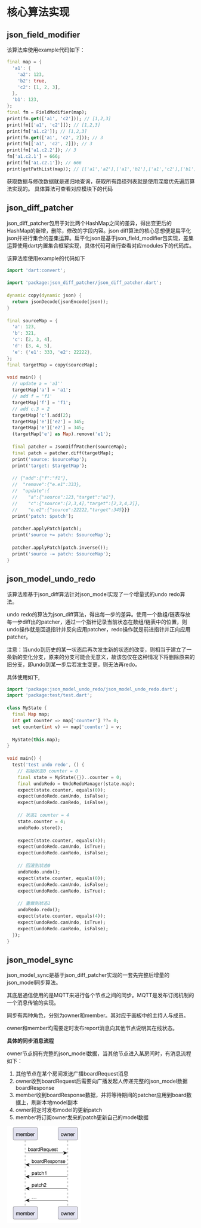 # 核心算法实现

## json_field_modifier

该算法库使用example代码如下：

```dart
final map = {
  'a1': {
    'a2': 123,
    'b2': true,
    'c2': [1, 2, 3],
  },
  'b1': 123,
};
final fm = FieldModifier(map);
print(fm.get(['a1', 'c2'])); // [1,2,3]
print(fm[['a1', 'c2']]); // [1,2,3]
print(fm['a1.c2']); // [1,2,3]
print(fm.get(['a1', 'c2', 2])); // 3
print(fm[['a1', 'c2', 2]]); // 3
print(fm['a1.c2.2']); // 3
fm['a1.c2.1'] = 666;
print(fm['a1.c2.1']); // 666
print(getPathList(map)); // [['a1','a2'],['a1','b2'],['a1','c2'],['b1']]
```

获取数据与修改数据就是递归地查询，获取所有路径列表就是使用深度优先遍历算法实现的。
具体算法可查看对应模块下的代码

## json_diff_patcher

json_diff_patcher包用于对比两个HashMap之间的差异，得出变更后的HashMap的新增，删除，修改的字段内容。json diff算法的核心思想便是扁平化json并进行集合的差集运算。扁平化json是基于json_field_modifier包实现，差集运算使用dart内置集合框架实现，具体代码可自行查看对应modules下的代码库。

该算法库使用example的代码如下

```dart
import 'dart:convert';

import 'package:json_diff_patcher/json_diff_patcher.dart';

dynamic copy(dynamic json) {
  return jsonDecode(jsonEncode(json));
}

final sourceMap = {
  'a': 123,
  'b': 321,
  'c': [2, 3, 4],
  'd': [3, 4, 5],
  'e': {'e1': 333, 'e2': 22222},
};
final targetMap = copy(sourceMap);

void main() {
  // update a = 'a1''
  targetMap['a'] = 'a1';
  // add f = 'f1'
  targetMap['f'] = 'f1';
  // add c.3 = 2
  targetMap['c'].add(2);
  targetMap['e']['e2'] = 345;
  targetMap['e']['e2'] = 345;
  (targetMap['e'] as Map).remove('e1');

  final patcher = JsonDiffPatcher(sourceMap);
  final patch = patcher.diff(targetMap);
  print('source: $sourceMap');
  print('target: $targetMap');

  // {"add":{"f":"f1"},
  //  "remove":{"e.e1":333},
  //  "update":{
  //    "a":{"source":123,"target":"a1"},
  //    "c":{"source":[2,3,4],"target":[2,3,4,2]},
  //    "e.e2":{"source":22222,"target":345}}}
  print('patch: $patch');

  patcher.applyPatch(patch);
  print('source += patch: $sourceMap');

  patcher.applyPatch(patch.inverse());
  print('source -= patch: $sourceMap');
}
```

## json_model_undo_redo

该算法库基于json_diff算法针对json_model实现了一个增量式的undo redo算法。

undo redo的算法为json_diff算法，得出每一步的差异。使用一个数组/链表存放每一步diff出的patcher，通过一个指针记录当前状态在数组/链表中的位置，则undo操作就是回退指针并反向应用patcher，redo操作就是前进指针并正向应用patcher。

注意：当undo到历史的某一状态后再次发生新的状态的改变，则相当于建立了一条新的变化分支，原来的分支可能会无意义，故该包仅在这种情况下将删除原来的旧分支，即undo到某一步后若发生变更，则无法再redo。

具体使用如下,

```dart
import 'package:json_model_undo_redo/json_model_undo_redo.dart';
import 'package:test/test.dart';

class MyState {
  final Map map;
  int get counter => map['counter'] ??= 0;
  set counter(int v) => map['counter'] = v;

  MyState(this.map);
}

void main() {
  test('test undo redo', () {
    // 初始状态0 counter = 0
    final state = MyState({})..counter = 0;
    final undoRedo = UndoRedoManager(state.map);
    expect(state.counter, equals(0));
    expect(undoRedo.canUndo, isFalse);
    expect(undoRedo.canRedo, isFalse);

    // 状态1 counter = 4
    state.counter = 4;
    undoRedo.store();

    expect(state.counter, equals(4));
    expect(undoRedo.canUndo, isTrue);
    expect(undoRedo.canRedo, isFalse);

    // 回滚到状态0
    undoRedo.undo();
    expect(state.counter, equals(0));
    expect(undoRedo.canUndo, isFalse);
    expect(undoRedo.canRedo, isTrue);

    // 重做到状态1
    undoRedo.redo();
    expect(state.counter, equals(4));
    expect(undoRedo.canUndo, isTrue);
    expect(undoRedo.canRedo, isFalse);
  });
}
```

## json_model_sync

json_model_sync是基于json_diff_patcher实现的一套先完整后增量的json_model同步算法。

其底层通信使用的是MQTT来进行各个节点之间的同步。MQTT是发布订阅机制的一个消息传输的实现。

同步有两种角色，分别为owner和member。其对应于画板中的主持人与成员。

owner和member均需要定时发布report消息向其他节点说明其在线状态。

**具体的同步消息流程**

owner节点拥有完整的json_model数据，当其他节点进入某房间时，有消息流程如下：

1. 其他节点在某个房间发送广播boardRequest消息
2. owner收到boardRequest后需要向广播发起人传递完整的json_model数据boardResponse
3. member收到boardResponse数据，并将等待期间的patcher应用到board数据上，刷新本地model副本
4. owner将定时发布model的更新patch
5. member将订阅owner发来的patch更新自己的model数据

![](images/2022-11-13-18-31-54-image.png)
